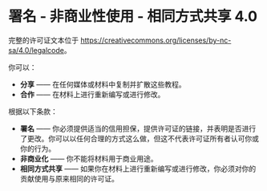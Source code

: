 
# 署名 - 非商业性使用 - 相同方式共享 4.0

完整的许可证文本位于 <https://creativecommons.org/licenses/by-nc-sa/4.0/legalcode>。

你可以：
- **分享** —— 在任何媒体或材料中复制并扩散这些教程。
- **合作** —— 在材料上进行重新编写或进行修改。

根据以下条款：

- **署名** —— 你必须提供适当的信用担保，提供许可证的链接，并表明是否进行了更改。你可以以任何合理的方式这么做，但这不代表许可证所有者认可你或你的行为。
- **非商业化** —— 你不能将材料用于商业用途。
- **相同方式共享** —— 如果你在材料上进行重新编写或进行修改，你必须对你的贡献使用与原来相同的许可证。
